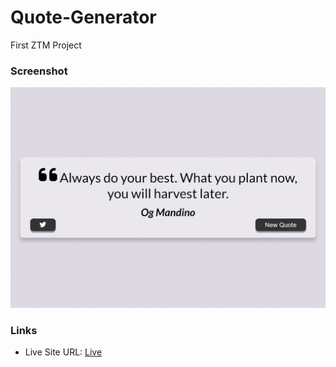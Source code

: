 # Quote-Generator

First ZTM Project

### Screenshot

![](./images/Final.png)

### Links

- Live Site URL: [Live](https://genuinemiyashita.github.io/Quote-Generator/)
